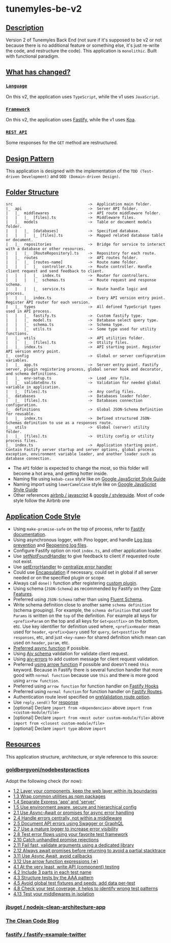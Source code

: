 # tunemyles-be-v2

## [Description](#description)

Version 2 of Tunemyles Back End (not sure if it's supposed to be v2 or not because there is no additional feature or something else, it's just re-write the code, and restructure the code). This application is `monolithic`. Built with functional paradigm.

## [What has changed?](#what-has-changed)

### [`Language`](#language)

On this v2, the application uses `TypeScript`, while the v1 uses `JavaScript`.

### [`Framework`](#framework)

On this v2, the application uses [Fastify](https://www.fastify.io/), while the v1 uses [Koa](https://koajs.com/).

### [`REST API`](#rest-api)

Some responses for the `GET` method are restructured.

## [Design Pattern](#design-pattern)

This application is designed with the implementation of the `TDD (Test-driven Development)` and `DDD (Domain-driven Design)`.

## [Folder Structure](#folder-tructure)

```
src                                 ->  Application main folder.
|_  api                             ->  Server API folder.
|   |_  middlewares                 ->  API route middleware folder.
|   |   |_  [files].ts              ->  Middleware files.
|   |_  models                      ->  Table or document models folder.
|   |   |_  [databases]             ->  Specified database.
|   |   |   |_ [files].ts           ->  Mapped related database table or document.
|   |_  repositories                ->  Bridge for service to interact with a database or other resources.
|   |   |_  [RouteRepository].ts    ->  Repository for each route.
|   |_  routes                      ->  API routes folder.
|   |   |_  [routes-name]           ->  Route name folder.
|   |   |   |_  controller.ts       ->  Route controller. Handle client request and send feedback to client.
|   |   |   |_  index.ts            ->  Router for controllers.
|   |   |   |_  schemas.ts          ->  Route request and response schema.
|   |   |   |_  service.ts          ->  Route handle logic and process.
|   |   |_  index.ts                ->  Every API version entry point. Register API router for each version.
|   |_  types                       ->  All defined TypeScript types used in API process.
|   |   |_  fastify.ts              ->  Custom fastify type.
|   |   |_  model.ts                ->  Database select query type.
|   |   |_  schema.ts               ->  Schema type.
|   |   |_  utils.ts                ->  Some type used for utility functions.
|   |_  utils                       ->  API utilities folder.
|   |   |_  [files].ts              ->  Utility files.
|   |_  index.ts                    ->  API starting point. Register API version entry point.
|_  config                          ->  Global or server configuration variables.
|   |_  app.ts                      ->  Server entry point. Fastify server, plugin registering process, global server hook and decorator, and schema definitions.
|   |_  env-setup.ts                ->  Load .env file.
|   |_  validateEnv.ts              ->  Validation for needed global variable in application.
|   |_  [files].ts                  ->  Any config files.
|_  databases                       ->  Databases loader folder.
|   |_  [files].ts                  ->  Databases connection configuration.
|_  definitions                     ->  Global JSON-Schema Definition for reusable.
|   |_  index.ts                    ->  Defined structured JSON-Schemas definition to use as a responses route.
|_  utils                           ->  Global (server) utility folder.
|   |_  [files].ts                  ->  Utility config or utility process files.
|_  index.ts                        ->  Application starting point. Contain Fastify server startup and server options, global process exception, environment variable loader, and another loader such as database connection.

```

- The `API` folder is expected to change the most, so this folder will become a hot area, and getting hotter inside.
- Naming file using `kebab-case` style like on [Google JavaScript Style Guide](https://google.github.io/styleguide/jsguide.html#file-name)
- Naming import using `lowerCamelCase` style like on [Google JavaScript Style Guide](https://google.github.io/styleguide/jsguide.html#file-es-modules)
- Other references [airbnb / javascript](https://github.com/airbnb/javascript) & [google / styleguide](https://github.com/google/styleguide). Most of code style follow the Airbnb one

## [Application Code Style](#code-style)

- Using `make-promise-safe` on the top of process, refer to [Fastify documentation](https://www.fastify.io/docs/latest/Getting-Started/#your-first-server).
- Using asynchronous logger, with Pino logger, and handle [Log loss prevention](https://getpino.io/#/docs/asynchronous?id=log-loss-prevention) and [Reopening log files](https://getpino.io/#/docs/help?id=reopening-log-files).
- Configure Fastify option on root `index.ts`, and other application loader.
- Use [setNotFoundHandler](https://www.fastify.io/docs/latest/Server/#setnotfoundhandler) to give feedback to client if requested route not exist.
- Use [setErrorHandler](https://www.fastify.io/docs/latest/Server/#seterrorhandler) to [centralize error handler](https://github.com/goldbergyoni/nodebestpractices#-24-handle-errors-centrally-not-within-a-middleware)
- Could use [Encapsulation](https://www.fastify.io/docs/latest/Encapsulation/) if necessary, could set in global if all server needed or on the specified plugin or scope.
- Always call `done()` function after registering [custom plugin](https://www.fastify.io/docs/latest/Plugins/).
- Using schema (`JSON-Schema`) as recommended by Fastify on they [Core Features](https://www.fastify.io/).
- Preferred using `JSON-Schema` rather than using [Fluent Schema](https://www.fastify.io/docs/latest/Fluent-Schema/).
- Write schema definition close to another same `schema definition` (schema grouping). For example, the `schema definition` that used for `Params` is written on the `top` of the definition. For example all keys for `<prefix>Param` on the top and all keys for `Get<postfix>` on the bottom, etc. Use key identifier for definition used where, `<prefix>Header` mean used for `header`, `<prefix>Query` used for `query`, `Get<postfix>` for `responses`, etc, and just `<key-name>` for shared definition which mean can used on `header`, `param`, etc.
- [Preferred async function](https://github.com/goldbergyoni/nodebestpractices#-311-use-async-await-avoid-callbacks) if possible.
- Using [Ajv schema](https://www.fastify.io/docs/latest/Fluent-Schema/) validation for validate client request.
- Using [ajv-errors](https://www.fastify.io/docs/latest/Validation-and-Serialization/#schemaerrorformatter) to add custom message for client request validation.
- Preferred [using arrow function](https://github.com/goldbergyoni/nodebestpractices#-312-use-arrow-function-expressions-) if possible and doesn't need `this` keyword. Because in Fastify there is several function handler that more good with `normal function` because use `this` and there is more good using `arrow function`.
- Preferred using `arrow function` for function handler on [Fastify Hooks](https://www.fastify.io/docs/latest/Hooks/.#preparsing)
- Preferred using `normal function` for function handler on [Fastify Routes](https://www.fastify.io/docs/latest/Routes/).
- Authentication route level specified on [preValidation route option](https://www.fastify.io/docs/latest/Routes/).
- Use `reply.send()` for [response](https://www.fastify.io/docs/latest/Routes/#async-await)
- [optional] Declare `import from <dependencies>` above `import from <custom-module/file>`
- [optional] Declare `import from <most outer custom-module/file>` above `import from <closest custom-module/file>`
- [optional] Declare `import type` above `import`

## [Resources](#resources)

This application structure, architecture, or style reference to this source:

### [goldbergyoni/nodebestpractices](https://github.com/goldbergyoni/nodebestpractices#4-testing-and-overall-quality-practices)

Adopt the following check (for now):

- [1.2 Layer your components, keep the web layer within its boundaries](https://github.com/goldbergyoni/nodebestpractices#-12-layer-your-components-keep-the-web-layer-within-its-boundaries)
- [1.3 Wrap common utilities as npm packages](https://github.com/goldbergyoni/nodebestpractices#-13-wrap-common-utilities-as-npm-packages)
- [1.4 Separate Express 'app' and 'server'](https://github.com/goldbergyoni/nodebestpractices#-14-separate-express-app-and-server)
- [1.5 Use environment aware, secure and hierarchical config](https://github.com/goldbergyoni/nodebestpractices#-15-use-environment-aware-secure-and-hierarchical-config)
- [2.1 Use Async-Await or promises for async error handling](https://github.com/goldbergyoni/nodebestpractices#-21-use-async-await-or-promises-for-async-error-handling)
- [2.4 Handle errors centrally, not within a middleware](https://github.com/goldbergyoni/nodebestpractices#-24-handle-errors-centrally-not-within-a-middleware)
- [2.5 Document API errors using Swagger or GraphQL](https://github.com/goldbergyoni/nodebestpractices#-25-document-api-errors-using-swagger-or-graphql)
- [2.7 Use a mature logger to increase error visibility](https://github.com/goldbergyoni/nodebestpractices#-27-use-a-mature-logger-to-increase-error-visibility)
- [2.8 Test error flows using your favorite test framework](https://github.com/goldbergyoni/nodebestpractices#-27-use-a-mature-logger-to-increase-error-visibility)
- [2.10 Catch unhandled promise rejections](https://github.com/goldbergyoni/nodebestpractices#-27-use-a-mature-logger-to-increase-error-visibility)
- [2.11 Fail fast, validate arguments using a dedicated library](https://github.com/goldbergyoni/nodebestpractices#-27-use-a-mature-logger-to-increase-error-visibility)
- [2.12 Always await promises before returning to avoid a partial stacktrace](https://github.com/goldbergyoni/nodebestpractices#-27-use-a-mature-logger-to-increase-error-visibility)
- [3.11 Use Async Await, avoid callbacks](https://github.com/goldbergyoni/nodebestpractices#-311-use-async-await-avoid-callbacks)
- [3.12 Use arrow function expressions (=>)](https://github.com/goldbergyoni/nodebestpractices#-312-use-arrow-function-expressions-)
- [4.1 At the very least, write API (component) testing](https://github.com/goldbergyoni/nodebestpractices#-41-at-the-very-least-write-api-component-testing)
- [4.2 Include 3 parts in each test name](https://github.com/goldbergyoni/nodebestpractices#-42-include-3-parts-in-each-test-name)
- [4.3 Structure tests by the AAA pattern](https://github.com/goldbergyoni/nodebestpractices#-43-structure-tests-by-the-aaa-pattern)
- [4.5 Avoid global test fixtures and seeds, add data per-test](https://github.com/goldbergyoni/nodebestpractices#-45-avoid-global-test-fixtures-and-seeds-add-data-per-test)
- [4.8 Check your test coverage, it helps to identify wrong test patterns](https://github.com/goldbergyoni/nodebestpractices#-48-check-your-test-coverage-it-helps-to-identify-wrong-test-patterns)
- [4.13 Test your middlewares in isolation](https://github.com/goldbergyoni/nodebestpractices#-413-test-your-middlewares-in-isolation)

### [jbuget / nodejs-clean-architecture-app](https://github.com/jbuget/nodejs-clean-architecture-app)

### [The Clean Code Blog](https://blog.cleancoder.com/uncle-bob/2012/08/13/the-clean-architecture.html)

### [fastify / fastify-example-twitter](https://github.com/fastify/fastify-example-twitter)
